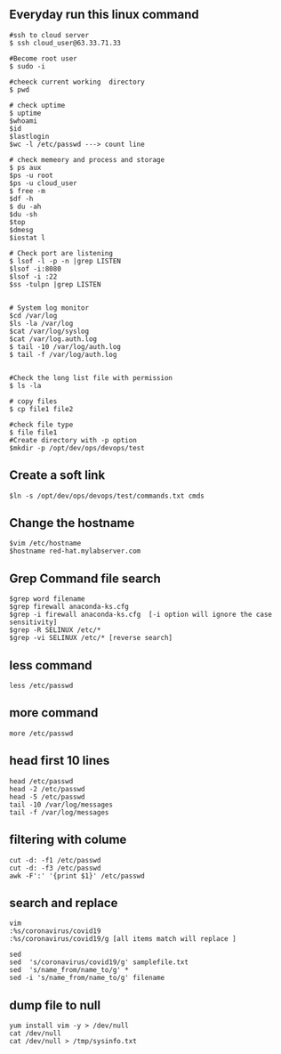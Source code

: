 ## Everyday run this linux command 
```
#ssh to cloud server 
$ ssh cloud_user@63.33.71.33

#Become root user 
$ sudo -i

#cheeck current working  directory
$ pwd

# check uptime 
$ uptime 
$whoami
$id
$lastlogin
$wc -l /etc/passwd ---> count line 

# check memeory and process and storage
$ ps aux
$ps -u root
$ps -u cloud_user
$ free -m
$df -h
$ du -ah
$du -sh
$top
$dmesg
$iostat l

# Check port are listening
$ lsof -l -p -n |grep LISTEN
$lsof -i:8080
$lsof -i :22
$ss -tulpn |grep LISTEN 


# System log monitor
$cd /var/log
$ls -la /var/log
$cat /var/log/syslog
$cat /var/log.auth.log
$ tail -10 /var/log/auth.log
$ tail -f /var/log/auth.log


#Check the long list file with permission
$ ls -la

# copy files
$ cp file1 file2

#check file type
$ file file1
#Create directory with -p option 
$mkdir -p /opt/dev/ops/devops/test
```

## Create a soft link
```
$ln -s /opt/dev/ops/devops/test/commands.txt cmds
```


## Change the hostname 
```
$vim /etc/hostname
$hostname red-hat.mylabserver.com
```

## Grep Command file search 
```
$grep word filename
$grep firewall anaconda-ks.cfg
$grep -i firewall anaconda-ks.cfg  [-i option will ignore the case sensitivity]
$grep -R SELINUX /etc/*
$grep -vi SELINUX /etc/* [reverse search]
```
## less command 
```
less /etc/passwd
```
## more command
```
more /etc/passwd
```
## head first 10 lines
```
head /etc/passwd
head -2 /etc/passwd
head -5 /etc/passwd
tail -10 /var/log/messages
tail -f /var/log/messages
```

## filtering with colume
```
cut -d: -f1 /etc/passwd
cut -d: -f3 /etc/passwd
awk -F':' '{print $1}' /etc/passwd
```


## search and replace 
```
vim 
:%s/coronavirus/covid19
:%s/coronavirus/covid19/g [all items match will replace ]
```
```
sed
sed  's/coronavirus/covid19/g' samplefile.txt
sed  's/name_from/name_to/g' *
sed -i 's/name_from/name_to/g' filename 
```
## dump file to null
```
yum install vim -y > /dev/null
cat /dev/null
cat /dev/null > /tmp/sysinfo.txt
```

